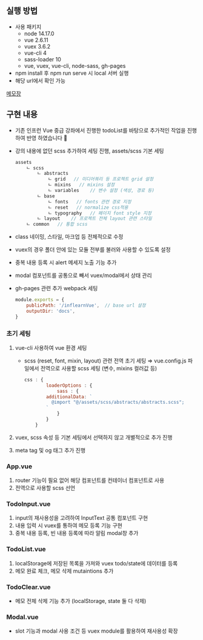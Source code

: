 ## 실행 방법

- 사용 패키지
    - node 14.17.0
    - vue 2.6.11
    - vuex 3.6.2
    - vue-cli 4
    - sass-loader 10
    - vue, vuex, vue-cli, node-sass, gh-pages
- npm install 후 npm run serve 시 local 서버 실행
- 해당 url에서 확인 가능

[메모장](https://function-dh.github.io/inflearnVue/)

## 구현 내용

- 기존 인프런 Vue 중급 강좌에서 진행한 todoList를 바탕으로 추가적인 작업을 진행하여 반영 하였습니다 🙂
- 강의 내용에 없던 scss 추가하여 세팅 진행, assets/scss 기본 세팅

    ```jsx
    assets
    	ㄴ scss
    		ㄴ abstracts
    			ㄴ grid   // 미디어쿼리 등 프로젝트 grid 설정
    			ㄴ mixins   // mixins 설정
    			ㄴ variables    // 변수 설정 (색상, 경로 등)
    		ㄴ base
    			ㄴ fonts   // fonts 관련 경로 지정
    			ㄴ reset   // normalize css적용
    			ㄴ typography   // 페이지 font style 지정
    		ㄴ layout    // 프로젝트 전체 layout 관련 스타일
    	ㄴ common   // 통합 scss
    ```

- class 네이밍, 스타일, 마크업 등 전체적으로 수정
- vuex의 경우 폴더 안에 있는 모듈 전부를 불러와 사용할 수 있도록 설정
- 중복 내용 등록 시 alert 메세지 노출 기능 추가
- modal 컴포넌트를 공통으로 빼서 vuex/modal에서 상태 관리
- gh-pages 관련 추가 webpack 세팅

    ```jsx
    module.exports = {
    	publicPath: '/inflearnVue',  // base url 설정
    	outputDir: 'docs',
    }
    ```

### 초기 세팅

1. vue-cli 사용하여 vue 환경 세팅
    - scss (reset, font, mixin, layout) 관련 전역 초기 세팅
    ⇒ vue.config.js 파일에서 전역으로 사용할 scss 세팅 (변수, mixins 컬러값 등)

        ```jsx
        css : {
        		loaderOptions : {
        			sass : {
                additionalData: `
                  @import "@/assets/scss/abstracts/abstracts.scss";
                `
        			}
        		}
        	}
        ```

2. vuex, scss 속성 등 기본 세팅에서 선택하지 않고 개별적으로 추가 진행
3. meta tag 및 og 태그 추가 진행

### App.vue

1. router 기능이 필요 없어 해당 컴포넌트를 컨테이너 컴포넌트로 사용
2. 전역으로 사용할 scss 선언

### TodoInput.vue

1. input의 재사용성을 고려하여 InputText 공통 컴포넌트 구현
2. 내용 입력 시 vuex를 통하여 메모 등록 기능 구현
3. 중복 내용 등록, 빈 내용 등록에 따라 알림 modal창 추가

### TodoList.vue

1. localStorage에 저장된 목록을 가져와 vuex todo/state에 데이터를 등록
2. 메모 완료 체크, 메모 삭제 mutaintions 추가

### TodoClear.vue

- 메모 전체 삭제 기능 추가 (localStorage, state 둘 다 삭제)

### Modal.vue

- slot 기능과 modal 사용 조건 등 vuex module를 활용하여 재사용성 확장